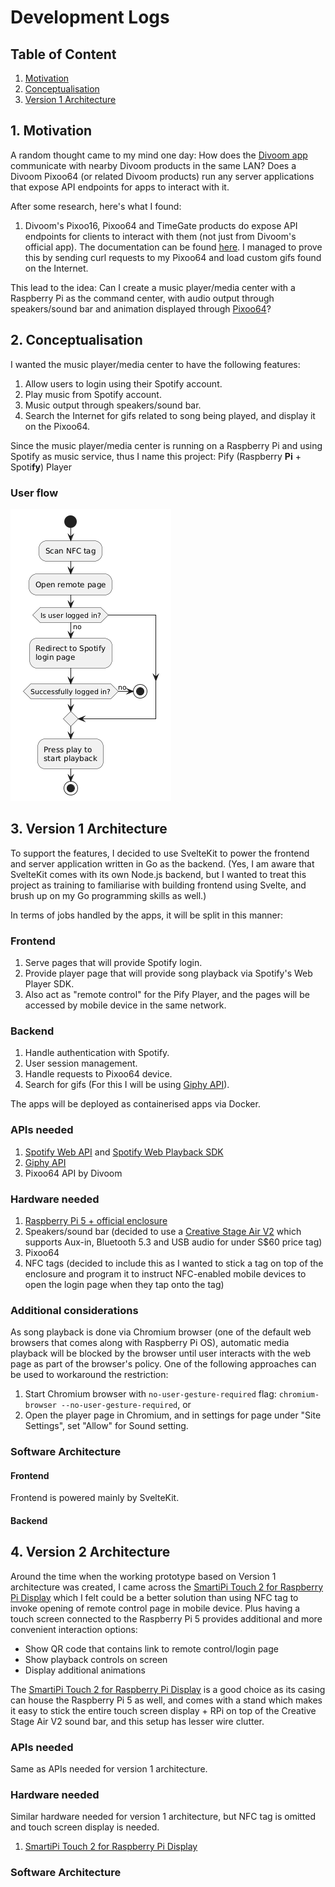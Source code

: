 # Development Logs

## Table of Content

1. [Motivation](#1-motivation)
2. [Conceptualisation](#2-conceptualisation)
3. [Version 1 Architecture](#3-version-1-architecture)

## 1. Motivation

A random thought came to my mind one day: How does the [Divoom app](https://play.google.com/store/apps/details?id=com.divoom.Divoom&hl=en_SG&pli=1) communicate with nearby Divoom products in the same LAN? Does a Divoom Pixoo64 (or related Divoom products) run any server applications that expose API endpoints for apps to interact with it.

After some research, here's what I found:

1. Divoom's Pixoo16, Pixoo64 and TimeGate products do expose API endpoints for clients to interact with them (not just from Divoom's official app). The documentation can be found [here](https://doc.divoom-gz.com/web/#/12?page_id=196). I managed to prove this by sending curl requests to my Pixoo64 and load custom gifs found on the Internet.

This lead to the idea: Can I create a music player/media center with a Raspberry Pi as the command center, with audio output through speakers/sound bar and animation displayed through [Pixoo64](https://divoom.com/products/pixoo-64)?

## 2. Conceptualisation

I wanted the music player/media center to have the following features:

1. Allow users to login using their Spotify account.
2. Play music from Spotify account.
3. Music output through speakers/sound bar.
4. Search the Internet for gifs related to song being played, and display it on the Pixoo64.

Since the music player/media center is running on a Raspberry Pi and using Spotify as music service, thus I name this project: Pify (Raspberry **Pi** + Spoti**fy**) Player

### User flow

![User flow](user_flow.v1.png)

## 3. Version 1 Architecture

To support the features, I decided to use SvelteKit to power the frontend and server application written in Go as the backend. (Yes, I am aware that SvelteKit comes with its own Node.js backend, but I wanted to treat this project as training to familiarise with building frontend using Svelte, and brush up on my Go programming skills as well.)

In terms of jobs handled by the apps, it will be split in this manner:

### Frontend

1. Serve pages that will provide Spotify login.
2. Provide player page that will provide song playback via Spotify's Web Player SDK.
3. Also act as "remote control" for the Pify Player, and the pages will be accessed by mobile device in the same network.

### Backend

1. Handle authentication with Spotify.
2. User session management.
3. Handle requests to Pixoo64 device.
4. Search for gifs (For this I will be using [Giphy API](https://developers.giphy.com/docs/api/#quick-start-guide)).

The apps will be deployed as containerised apps via Docker.

### APIs needed

1. [Spotify Web API](https://developer.spotify.com/documentation/web-api) and [Spotify Web Playback SDK](https://developer.spotify.com/documentation/web-playback-sdk)
2. [Giphy API](https://developers.giphy.com/docs/api/#quick-start-guide)
3. Pixoo64 API by Divoom

### Hardware needed

1. [Raspberry Pi 5 + official enclosure](https://sg.cytron.io/p-raspberry-pi-5-computer-with-16gb-ram)
2. Speakers/sound bar (decided to use a [Creative Stage Air V2](https://sg.creative.com/p/speakers/creative-stage-air-v2) which supports Aux-in, Bluetooth 5.3 and USB audio for under S$60 price tag)
3. Pixoo64
4. NFC tags (decided to include this as I wanted to stick a tag on top of the enclosure and program it to instruct NFC-enabled mobile devices to open the login page when they tap onto the tag)

### Additional considerations

As song playback is done via Chromium browser (one of the default web browsers that comes along with Raspberry Pi OS), automatic media playback will be blocked by the browser until user interacts with the web page as part of the browser's policy. One of the following approaches can be used to workaround the restriction:

1. Start Chromium browser with `no-user-gesture-required` flag: `chromium-browser --no-user-gesture-required`, or
2. Open the player page in Chromium, and in settings for page under "Site Settings", set "Allow" for Sound setting.

### Software Architecture

#### Frontend

Frontend is powered mainly by SvelteKit.

#### Backend


## 4. Version 2 Architecture

Around the time when the working prototype based on Version 1 architecture was created, I came across the [SmartiPi Touch 2 for Raspberry Pi Display](https://sg.cytron.io/p-smartipi-touch-2-for-raspberry-pi-display) which I felt could be a better solution than using NFC tag to invoke opening of remote control page in mobile device. Plus having a touch screen connected to the Raspberry Pi 5 provides additional and more convenient interaction options:

- Show QR code that contains link to remote control/login page
- Show playback controls on screen
- Display additional animations

The [SmartiPi Touch 2 for Raspberry Pi Display](https://sg.cytron.io/p-smartipi-touch-2-for-raspberry-pi-display) is a good choice as its casing can house the Raspberry Pi 5 as well, and comes with a stand which makes it easy to stick the entire touch screen display + RPi on top of the Creative Stage Air V2 sound bar, and this setup has lesser wire clutter.

### APIs needed

Same as APIs needed for version 1 architecture.

### Hardware needed

Similar hardware needed for version 1 architecture, but NFC tag is omitted and touch screen display is needed.

1. [SmartiPi Touch 2 for Raspberry Pi Display](https://sg.cytron.io/p-smartipi-touch-2-for-raspberry-pi-display)

### Software Architecture
